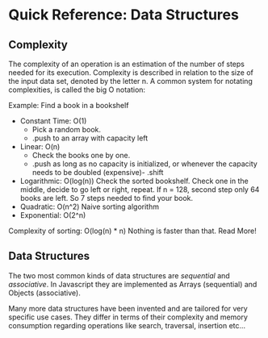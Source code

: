 # Quick Reference: Data Structures

## Complexity

The complexity of an operation is an estimation of the number of steps needed for its execution.
Complexity is described in relation to the size of the input data set, denoted by the letter n.
A common system for notating complexities, is called the big O notation:

Example: Find a book in a bookshelf

- Constant Time: O(1)
   - Pick a random book.
   - .push to an array with capacity left
- Linear: O(n)
   - Check the books one by one.
   - .push as long as no capacity is initialized, or whenever the capacity needs to be doubled (expensive)- .shift
- Logarithmic: O(log(n)) 
   Check the sorted bookshelf. Check one in the middle, decide to go left or right, repeat.
   If n = 128, second step only 64 books are left. So 7 steps needed to find your book.
- Quadratic: O(n^2)
   Naive sorting algorithm
- Exponential: O(2^n)

Complexity of sorting: O(log(n) * n)
   Nothing is faster than that. Read More!

## Data Structures

The two most common kinds of data structures are _sequential_ and _associative_.
In Javascript they are implemented as Arrays (sequential) and Objects (associative).

Many more data structures have been invented and are tailored for very specific use cases.
They differ in terms of their complexity and memory consumption regarding operations like search, traversal, insertion etc...
